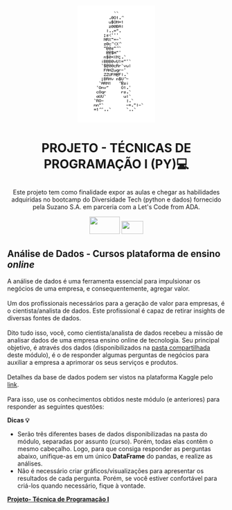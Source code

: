 <p align="center">
<img width="180px" height= 269 src=https://github.com/ElizangelaStudent/-L-GICA-DE-PROGRAMA-O-I-PY-/blob/3ada955ac03cec07b6173afaf1152dc7851f5434/homem%20letra.gif

</p>

  # <p align="center"> **PROJETO - TÉCNICAS DE PROGRAMAÇÃO I (PY)💻**
</p>

<p align="center"> Este projeto tem como finalidade expor as aulas e chegar as habilidades adquiridas no bootcamp do Diversidade Tech (python e dados) fornecido pela Suzano S.A. em parceria com a Let's Code from ADA.</p>

<p align="center">
<img width="70px" height= 40 src=https://github.com/ElizangelaStudent/L-GICA-DE-PROGRAMA-O-I-PY-/blob/103c4302c09169b794bdf7b4f6207fa637f5320e/log%20suzano.png />
<img width="50px" height= 30 src=https://github.com/ElizangelaStudent/L-GICA-DE-PROGRAMA-O-I-PY-/blob/c0a773c80eb372f4384cdeefa1ee51461da8bc36/ADA.jpeg />



## Análise de Dados - Cursos plataforma de ensino *online*

A análise de dados é uma ferramenta essencial para impulsionar os negócios de uma empresa, e consequentemente, agregar valor.
<br>
<br>
Um dos profissionais necessários para a geração de valor para empresas, é o cientista/analista de dados. Este profissional é capaz de retirar insights de diversas fontes de dados.
<br>
<br>
Dito tudo isso, você, como cientista/analista de dados recebeu a missão de analisar dados de uma empresa ensino online de tecnologia. Seu principal objetivo, é através dos dados (disponibilizados na <a href="https://drive.google.com/file/d/1PE-9PTK5twBuUOuuKAk3Oo02Is8Dr8q-/view?usp=share_link">pasta compartilhada</a> deste módulo), é o de responder algumas perguntas de negócios para auxiliar a empresa a aprimorar os seus serviços e produtos.
<br>
<br>
Detalhes da base de dados podem ser vistos na plataforma Kaggle pelo <a href="https://www.kaggle.com/datasets/thedevastator/udemy-courses-revenue-generation-and-course-anal">link</a>.
<br>
<br>
Para isso, use os conhecimentos obtidos neste módulo (e anteriores) para responder as seguintes questões:

**Dicas 💡**

- Serão três diferentes bases de dados disponibilizadas na pasta do módulo, separadas por assunto (curso). Porém, todas elas contêm o mesmo cabeçalho. Logo, para que consiga responder as perguntas abaixo, unifique-as em um único **DataFrame** do pandas, e realize as análises.
- Não é necessário criar gráficos/visualizações para apresentar os resultados de cada pergunta. Porém, se você estiver confortável para criá-los quando necessário, fique à vontade.





**[Projeto- Técnica de Programação I](https://github.com/ElizangelaStudent/Projeto-T-cnicas-de-Programa-o-I-PY-/blob/b5be47129b376de5f679f7273ffa7c37dd3603ad/Projeto_T%C3%A9cnicas_de_Programa%C3%A7%C3%A3o_I.ipynb)**
 
